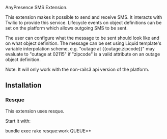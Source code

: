 AnyPresence SMS Extension.

This extension makes it possible to send and receive SMS. It interacts with Twilio to provide this service.
Lifecycle events on object definitions can be set on the platform which allows outgoing SMS to be sent.

The user can configure what the message to be sent should look like and on what object definition. The 
message can be set using Liquid template's variable interpolation scheme, e.g. 
"outage at {{outage.zipcode}}" may evaluate to "outage at 02115" if "zipcode" is a valid attribute on an 
outage object definition.

Note: It will only work with the non-rails3 api version of the platform.

## Installation

### Resque
This extension uses resque. 

Start it with:

bundle exec rake resque:work QUEUE=*
